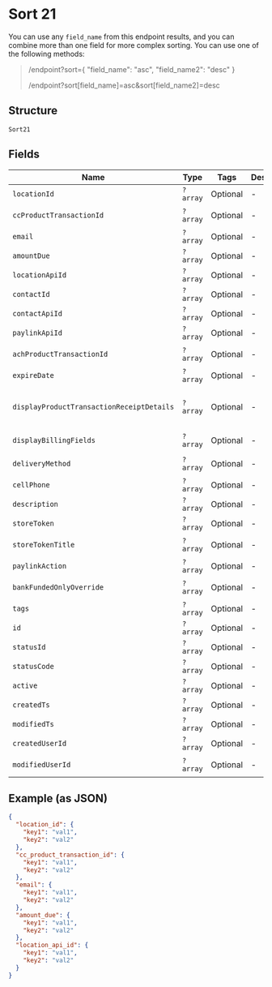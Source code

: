 
# Sort 21

You can use any `field_name` from this endpoint results, and you can combine more than one field for more complex sorting. You can use one of the following methods:

> /endpoint?sort={ "field_name": "asc", "field_name2": "desc" }
> 
> /endpoint?sort[field_name]=asc&sort[field_name2]=desc

## Structure

`Sort21`

## Fields

| Name | Type | Tags | Description | Getter | Setter |
|  --- | --- | --- | --- | --- | --- |
| `locationId` | `?array` | Optional | - | getLocationId(): ?array | setLocationId(?array locationId): void |
| `ccProductTransactionId` | `?array` | Optional | - | getCcProductTransactionId(): ?array | setCcProductTransactionId(?array ccProductTransactionId): void |
| `email` | `?array` | Optional | - | getEmail(): ?array | setEmail(?array email): void |
| `amountDue` | `?array` | Optional | - | getAmountDue(): ?array | setAmountDue(?array amountDue): void |
| `locationApiId` | `?array` | Optional | - | getLocationApiId(): ?array | setLocationApiId(?array locationApiId): void |
| `contactId` | `?array` | Optional | - | getContactId(): ?array | setContactId(?array contactId): void |
| `contactApiId` | `?array` | Optional | - | getContactApiId(): ?array | setContactApiId(?array contactApiId): void |
| `paylinkApiId` | `?array` | Optional | - | getPaylinkApiId(): ?array | setPaylinkApiId(?array paylinkApiId): void |
| `achProductTransactionId` | `?array` | Optional | - | getAchProductTransactionId(): ?array | setAchProductTransactionId(?array achProductTransactionId): void |
| `expireDate` | `?array` | Optional | - | getExpireDate(): ?array | setExpireDate(?array expireDate): void |
| `displayProductTransactionReceiptDetails` | `?array` | Optional | - | getDisplayProductTransactionReceiptDetails(): ?array | setDisplayProductTransactionReceiptDetails(?array displayProductTransactionReceiptDetails): void |
| `displayBillingFields` | `?array` | Optional | - | getDisplayBillingFields(): ?array | setDisplayBillingFields(?array displayBillingFields): void |
| `deliveryMethod` | `?array` | Optional | - | getDeliveryMethod(): ?array | setDeliveryMethod(?array deliveryMethod): void |
| `cellPhone` | `?array` | Optional | - | getCellPhone(): ?array | setCellPhone(?array cellPhone): void |
| `description` | `?array` | Optional | - | getDescription(): ?array | setDescription(?array description): void |
| `storeToken` | `?array` | Optional | - | getStoreToken(): ?array | setStoreToken(?array storeToken): void |
| `storeTokenTitle` | `?array` | Optional | - | getStoreTokenTitle(): ?array | setStoreTokenTitle(?array storeTokenTitle): void |
| `paylinkAction` | `?array` | Optional | - | getPaylinkAction(): ?array | setPaylinkAction(?array paylinkAction): void |
| `bankFundedOnlyOverride` | `?array` | Optional | - | getBankFundedOnlyOverride(): ?array | setBankFundedOnlyOverride(?array bankFundedOnlyOverride): void |
| `tags` | `?array` | Optional | - | getTags(): ?array | setTags(?array tags): void |
| `id` | `?array` | Optional | - | getId(): ?array | setId(?array id): void |
| `statusId` | `?array` | Optional | - | getStatusId(): ?array | setStatusId(?array statusId): void |
| `statusCode` | `?array` | Optional | - | getStatusCode(): ?array | setStatusCode(?array statusCode): void |
| `active` | `?array` | Optional | - | getActive(): ?array | setActive(?array active): void |
| `createdTs` | `?array` | Optional | - | getCreatedTs(): ?array | setCreatedTs(?array createdTs): void |
| `modifiedTs` | `?array` | Optional | - | getModifiedTs(): ?array | setModifiedTs(?array modifiedTs): void |
| `createdUserId` | `?array` | Optional | - | getCreatedUserId(): ?array | setCreatedUserId(?array createdUserId): void |
| `modifiedUserId` | `?array` | Optional | - | getModifiedUserId(): ?array | setModifiedUserId(?array modifiedUserId): void |

## Example (as JSON)

```json
{
  "location_id": {
    "key1": "val1",
    "key2": "val2"
  },
  "cc_product_transaction_id": {
    "key1": "val1",
    "key2": "val2"
  },
  "email": {
    "key1": "val1",
    "key2": "val2"
  },
  "amount_due": {
    "key1": "val1",
    "key2": "val2"
  },
  "location_api_id": {
    "key1": "val1",
    "key2": "val2"
  }
}
```

